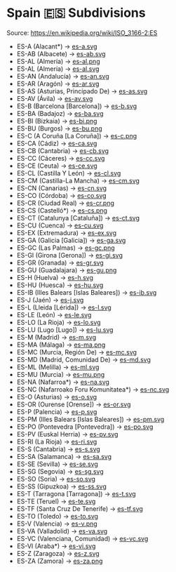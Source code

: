 # Spain 🇪🇸 Subdivisions

Source: https://en.wikipedia.org/wiki/ISO_3166-2:ES

* ES-A (Alacant*) -> [es-a.svg](https://github.com/amckenna41/iso3166-flag-icons/blob/main/iso3166-2-icons/ES/es-a.svg)
* ES-AB (Albacete) -> [es-ab.svg](https://github.com/amckenna41/iso3166-flag-icons/blob/main/iso3166-2-icons/ES/es-ab.svg)
* ES-AL (Almería) -> [es-al.png](https://github.com/amckenna41/iso3166-flag-icons/blob/main/iso3166-2-icons/ES/es-al.png)
* ES-AL (Almería) -> [es-al.svg](https://github.com/amckenna41/iso3166-flag-icons/blob/main/iso3166-2-icons/ES/es-al.svg)
* ES-AN (Andalucía) -> [es-an.svg](https://github.com/amckenna41/iso3166-flag-icons/blob/main/iso3166-2-icons/ES/es-an.svg)
* ES-AR (Aragón) -> [es-ar.svg](https://github.com/amckenna41/iso3166-flag-icons/blob/main/iso3166-2-icons/ES/es-ar.svg)
* ES-AS (Asturias, Principado De) -> [es-as.svg](https://github.com/amckenna41/iso3166-flag-icons/blob/main/iso3166-2-icons/ES/es-as.svg)
* ES-AV (Ávila) -> [es-av.svg](https://github.com/amckenna41/iso3166-flag-icons/blob/main/iso3166-2-icons/ES/es-av.svg)
* ES-B (Barcelona [Barcelona]) -> [es-b.svg](https://github.com/amckenna41/iso3166-flag-icons/blob/main/iso3166-2-icons/ES/es-b.svg)
* ES-BA (Badajoz) -> [es-ba.svg](https://github.com/amckenna41/iso3166-flag-icons/blob/main/iso3166-2-icons/ES/es-ba.svg)
* ES-BI (Bizkaia) -> [es-bi.png](https://github.com/amckenna41/iso3166-flag-icons/blob/main/iso3166-2-icons/ES/es-bi.png)
* ES-BU (Burgos) -> [es-bu.png](https://github.com/amckenna41/iso3166-flag-icons/blob/main/iso3166-2-icons/ES/es-bu.png)
* ES-C (A Coruña [La Coruña]) -> [es-c.png](https://github.com/amckenna41/iso3166-flag-icons/blob/main/iso3166-2-icons/ES/es-c.png)
* ES-CA (Cádiz) -> [es-ca.svg](https://github.com/amckenna41/iso3166-flag-icons/blob/main/iso3166-2-icons/ES/es-ca.svg)
* ES-CB (Cantabria) -> [es-cb.svg](https://github.com/amckenna41/iso3166-flag-icons/blob/main/iso3166-2-icons/ES/es-cb.svg)
* ES-CC (Cáceres) -> [es-cc.svg](https://github.com/amckenna41/iso3166-flag-icons/blob/main/iso3166-2-icons/ES/es-cc.svg)
* ES-CE (Ceuta) -> [es-ce.svg](https://github.com/amckenna41/iso3166-flag-icons/blob/main/iso3166-2-icons/ES/es-ce.svg)
* ES-CL (Castilla Y León) -> [es-cl.svg](https://github.com/amckenna41/iso3166-flag-icons/blob/main/iso3166-2-icons/ES/es-cl.svg)
* ES-CM (Castilla-La Mancha) -> [es-cm.svg](https://github.com/amckenna41/iso3166-flag-icons/blob/main/iso3166-2-icons/ES/es-cm.svg)
* ES-CN (Canarias) -> [es-cn.svg](https://github.com/amckenna41/iso3166-flag-icons/blob/main/iso3166-2-icons/ES/es-cn.svg)
* ES-CO (Córdoba) -> [es-co.svg](https://github.com/amckenna41/iso3166-flag-icons/blob/main/iso3166-2-icons/ES/es-co.svg)
* ES-CR (Ciudad Real) -> [es-cr.png](https://github.com/amckenna41/iso3166-flag-icons/blob/main/iso3166-2-icons/ES/es-cr.png)
* ES-CS (Castelló*) -> [es-cs.png](https://github.com/amckenna41/iso3166-flag-icons/blob/main/iso3166-2-icons/ES/es-cs.png)
* ES-CT (Catalunya [Cataluña]) -> [es-ct.svg](https://github.com/amckenna41/iso3166-flag-icons/blob/main/iso3166-2-icons/ES/es-ct.svg)
* ES-CU (Cuenca) -> [es-cu.svg](https://github.com/amckenna41/iso3166-flag-icons/blob/main/iso3166-2-icons/ES/es-cu.svg)
* ES-EX (Extremadura) -> [es-ex.svg](https://github.com/amckenna41/iso3166-flag-icons/blob/main/iso3166-2-icons/ES/es-ex.svg)
* ES-GA (Galicia [Galicia]) -> [es-ga.svg](https://github.com/amckenna41/iso3166-flag-icons/blob/main/iso3166-2-icons/ES/es-ga.svg)
* ES-GC (Las Palmas) -> [es-gc.png](https://github.com/amckenna41/iso3166-flag-icons/blob/main/iso3166-2-icons/ES/es-gc.png)
* ES-GI (Girona [Gerona]) -> [es-gi.svg](https://github.com/amckenna41/iso3166-flag-icons/blob/main/iso3166-2-icons/ES/es-gi.svg)
* ES-GR (Granada) -> [es-gr.svg](https://github.com/amckenna41/iso3166-flag-icons/blob/main/iso3166-2-icons/ES/es-gr.svg)
* ES-GU (Guadalajara) -> [es-gu.png](https://github.com/amckenna41/iso3166-flag-icons/blob/main/iso3166-2-icons/ES/es-gu.png)
* ES-H (Huelva) -> [es-h.svg](https://github.com/amckenna41/iso3166-flag-icons/blob/main/iso3166-2-icons/ES/es-h.svg)
* ES-HU (Huesca) -> [es-hu.svg](https://github.com/amckenna41/iso3166-flag-icons/blob/main/iso3166-2-icons/ES/es-hu.svg)
* ES-IB (Illes Balears [Islas Baleares]) -> [es-ib.svg](https://github.com/amckenna41/iso3166-flag-icons/blob/main/iso3166-2-icons/ES/es-ib.svg)
* ES-J (Jaén) -> [es-j.svg](https://github.com/amckenna41/iso3166-flag-icons/blob/main/iso3166-2-icons/ES/es-j.svg)
* ES-L (Lleida [Lérida]) -> [es-l.svg](https://github.com/amckenna41/iso3166-flag-icons/blob/main/iso3166-2-icons/ES/es-l.svg)
* ES-LE (León) -> [es-le.svg](https://github.com/amckenna41/iso3166-flag-icons/blob/main/iso3166-2-icons/ES/es-le.svg)
* ES-LO (La Rioja) -> [es-lo.svg](https://github.com/amckenna41/iso3166-flag-icons/blob/main/iso3166-2-icons/ES/es-lo.svg)
* ES-LU (Lugo [Lugo]) -> [es-lu.svg](https://github.com/amckenna41/iso3166-flag-icons/blob/main/iso3166-2-icons/ES/es-lu.svg)
* ES-M (Madrid) -> [es-m.svg](https://github.com/amckenna41/iso3166-flag-icons/blob/main/iso3166-2-icons/ES/es-m.svg)
* ES-MA (Málaga) -> [es-ma.png](https://github.com/amckenna41/iso3166-flag-icons/blob/main/iso3166-2-icons/ES/es-ma.png)
* ES-MC (Murcia, Región De) -> [es-mc.svg](https://github.com/amckenna41/iso3166-flag-icons/blob/main/iso3166-2-icons/ES/es-mc.svg)
* ES-MD (Madrid, Comunidad De) -> [es-md.svg](https://github.com/amckenna41/iso3166-flag-icons/blob/main/iso3166-2-icons/ES/es-md.svg)
* ES-ML (Melilla) -> [es-ml.svg](https://github.com/amckenna41/iso3166-flag-icons/blob/main/iso3166-2-icons/ES/es-ml.svg)
* ES-MU (Murcia) -> [es-mu.png](https://github.com/amckenna41/iso3166-flag-icons/blob/main/iso3166-2-icons/ES/es-mu.png)
* ES-NA (Nafarroa*) -> [es-na.svg](https://github.com/amckenna41/iso3166-flag-icons/blob/main/iso3166-2-icons/ES/es-na.svg)
* ES-NC (Nafarroako Foru Komunitatea*) -> [es-nc.svg](https://github.com/amckenna41/iso3166-flag-icons/blob/main/iso3166-2-icons/ES/es-nc.svg)
* ES-O (Asturias) -> [es-o.svg](https://github.com/amckenna41/iso3166-flag-icons/blob/main/iso3166-2-icons/ES/es-o.svg)
* ES-OR (Ourense [Orense]) -> [es-or.svg](https://github.com/amckenna41/iso3166-flag-icons/blob/main/iso3166-2-icons/ES/es-or.svg)
* ES-P (Palencia) -> [es-p.svg](https://github.com/amckenna41/iso3166-flag-icons/blob/main/iso3166-2-icons/ES/es-p.svg)
* ES-PM (Illes Balears [Islas Baleares]) -> [es-pm.svg](https://github.com/amckenna41/iso3166-flag-icons/blob/main/iso3166-2-icons/ES/es-pm.svg)
* ES-PO (Pontevedra [Pontevedra]) -> [es-po.svg](https://github.com/amckenna41/iso3166-flag-icons/blob/main/iso3166-2-icons/ES/es-po.svg)
* ES-PV (Euskal Herria) -> [es-pv.svg](https://github.com/amckenna41/iso3166-flag-icons/blob/main/iso3166-2-icons/ES/es-pv.svg)
* ES-RI (La Rioja) -> [es-ri.svg](https://github.com/amckenna41/iso3166-flag-icons/blob/main/iso3166-2-icons/ES/es-ri.svg)
* ES-S (Cantabria) -> [es-s.svg](https://github.com/amckenna41/iso3166-flag-icons/blob/main/iso3166-2-icons/ES/es-s.svg)
* ES-SA (Salamanca) -> [es-sa.svg](https://github.com/amckenna41/iso3166-flag-icons/blob/main/iso3166-2-icons/ES/es-sa.svg)
* ES-SE (Sevilla) -> [es-se.svg](https://github.com/amckenna41/iso3166-flag-icons/blob/main/iso3166-2-icons/ES/es-se.svg)
* ES-SG (Segovia) -> [es-sg.svg](https://github.com/amckenna41/iso3166-flag-icons/blob/main/iso3166-2-icons/ES/es-sg.svg)
* ES-SO (Soria) -> [es-so.svg](https://github.com/amckenna41/iso3166-flag-icons/blob/main/iso3166-2-icons/ES/es-so.svg)
* ES-SS (Gipuzkoa) -> [es-ss.svg](https://github.com/amckenna41/iso3166-flag-icons/blob/main/iso3166-2-icons/ES/es-ss.svg)
* ES-T (Tarragona [Tarragona]) -> [es-t.svg](https://github.com/amckenna41/iso3166-flag-icons/blob/main/iso3166-2-icons/ES/es-t.svg)
* ES-TE (Teruel) -> [es-te.svg](https://github.com/amckenna41/iso3166-flag-icons/blob/main/iso3166-2-icons/ES/es-te.svg)
* ES-TF (Santa Cruz De Tenerife) -> [es-tf.svg](https://github.com/amckenna41/iso3166-flag-icons/blob/main/iso3166-2-icons/ES/es-tf.svg)
* ES-TO (Toledo) -> [es-to.svg](https://github.com/amckenna41/iso3166-flag-icons/blob/main/iso3166-2-icons/ES/es-to.svg)
* ES-V (Valencia) -> [es-v.png](https://github.com/amckenna41/iso3166-flag-icons/blob/main/iso3166-2-icons/ES/es-v.png)
* ES-VA (Valladolid) -> [es-va.svg](https://github.com/amckenna41/iso3166-flag-icons/blob/main/iso3166-2-icons/ES/es-va.svg)
* ES-VC (Valenciana, Comunidad) -> [es-vc.svg](https://github.com/amckenna41/iso3166-flag-icons/blob/main/iso3166-2-icons/ES/es-vc.svg)
* ES-VI (Araba*) -> [es-vi.svg](https://github.com/amckenna41/iso3166-flag-icons/blob/main/iso3166-2-icons/ES/es-vi.svg)
* ES-Z (Zaragoza) -> [es-z.svg](https://github.com/amckenna41/iso3166-flag-icons/blob/main/iso3166-2-icons/ES/es-z.svg)
* ES-ZA (Zamora) -> [es-za.png](https://github.com/amckenna41/iso3166-flag-icons/blob/main/iso3166-2-icons/ES/es-za.png)
